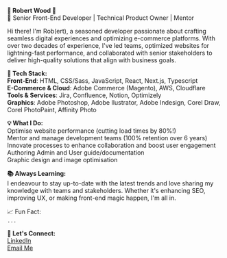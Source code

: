 **🌟 Robert Wood 🌟**  
🚀 Senior Front-End Developer | Technical Product Owner | Mentor  
  
Hi there! I'm Rob(ert), a seasoned developer passionate about crafting seamless digital experiences and optimizing e-commerce platforms. With over two decades of experience, I've led teams, optimized websites for lightning-fast performance, and collaborated with senior stakeholders to deliver high-quality solutions that align with business goals.  
  
**🔧 Tech Stack:**  
**Front-End**: HTML, CSS/Sass, JavaScript, React, Next.js, Typescript  
**E-Commerce & Cloud**: Adobe Commerce (Magento), AWS, Cloudflare  
**Tools & Services**: Jira, Confluence, Notion, Optimizely  
**Graphics**: Adobe Photoshop, Adobe Ilustrator, Adobe Indesign, Corel Draw, Corel PhotoPaint, Affinity Photo  
  
**💡 What I Do:**  
Optimise website performance (cutting load times by 80%!)  
Mentor and manage development teams (100% retention over 6 years)  
Innovate processes to enhance collaboration and boost user engagement  
Authoring Admin and User guide/documentation   
Graphic design and image optimisation  

**📚 Always Learning:**  
I endeavour to stay up-to-date with the latest trends and love sharing my knowledge with teams and stakeholders. Whether it's enhancing SEO, improving UX, or making front-end magic happen, I'm all in.  
  
📈 Fun Fact:  
`...`

**💬 Let's Connect:**  
[LinkedIn](https://www.linkedin.com/in/robwood/)  
[Email Me](mailto:hello@robertwood.me)
